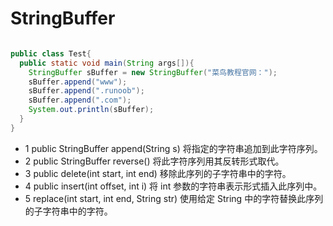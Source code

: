 # StringBuffer

```java

public class Test{
  public static void main(String args[]){
    StringBuffer sBuffer = new StringBuffer("菜鸟教程官网：");
    sBuffer.append("www");
    sBuffer.append(".runoob");
    sBuffer.append(".com");
    System.out.println(sBuffer);  
  }
}
```

- 1	public StringBuffer append(String s)
将指定的字符串追加到此字符序列。
- 2	public StringBuffer reverse()
将此字符序列用其反转形式取代。
- 3	public delete(int start, int end)
移除此序列的子字符串中的字符。
- 4	public insert(int offset, int i)
将 int 参数的字符串表示形式插入此序列中。
- 5	replace(int start, int end, String str)
使用给定 String 中的字符替换此序列的子字符串中的字符。